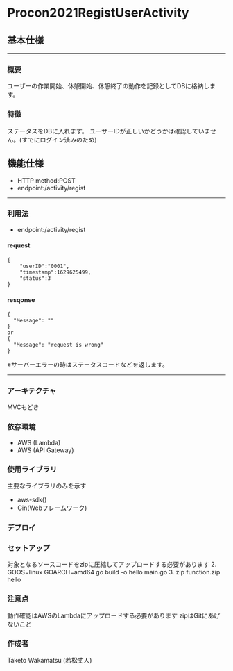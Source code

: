 # Procon2021RegistUserActivity

## 基本仕様
---
### 概要
ユーザーの作業開始、休憩開始、休憩終了の動作を記録としてDBに格納します。

### 特徴
ステータスをDBに入れます。
ユーザーIDが正しいかどうかは確認していません。(すでにログイン済みのため)

## 機能仕様
- HTTP method:POST
- endpoint:/activity/regist

---
### 利用法

- endpoint:/activity/regist

####  request
```cassandraql
{
    "userID":"0001",
    "timestamp":1629625499,
    "status":3
}
```

####  resqonse
```cassandraql
{
  "Message": ""
}
or
{
  "Message": "request is wrong"
}
```
※サーバーエラーの時はステータスコードなどを返します。

---
### アーキテクチャ
MVCもどき

### 依存環境
- AWS (Lambda)
- AWS (API Gateway)

### 使用ライブラリ
主要なライブラリのみを示す
- aws-sdk()
- Gin(Webフレームワーク)

### デプロイ


### セットアップ
対象となるソースコードをzipに圧縮してアップロードする必要があります
2. GOOS=linux GOARCH=amd64 go build -o hello main.go
3. zip function.zip hello

### 注意点
動作確認はAWSのLambdaにアップロードする必要があります
zipはGitにあげないこと

### 作成者
Taketo Wakamatsu (若松丈人)
